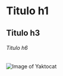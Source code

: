 # Titulo h1
## Titulo h3
###### Titulo h6

![Image of Yaktocat](https://octodex.github.com/images/yaktocat.png)
